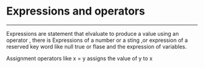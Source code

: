 # Expressions and operators
-----------------
Expressions are statement that elvaluate to produce a value using an operator , there is Expressions of a number or a sting ,or expression of a reserved key word like null true or flase and the expression of variables. 

Assignment operators 
like x = y assigns the value of y to x